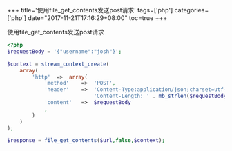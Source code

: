+++
title='使用file_get_contents发送post请求'
tags=['php']
categories=['php']
date="2017-11-21T17:16:29+08:00"
toc=true
+++

使用file_get_contents发送post请求
<!--more-->

```php
<?php
$requestBody = '{"username":"josh"}';

$context = stream_context_create(
    array(
        'http'  =>  array(
            'method'    =>  'POST',
            'header'    =>  'Content-Type:application/json;charset=utf-8;\r\n' .
                            'Content-Length: ' . mb_strlen($requestBody),
            'content'   =>  $requestBody
            ,
        )
    )
);

$response = file_get_contents($url,false,$context);
```
